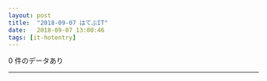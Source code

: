```yaml
---
layout: post
title:  "2018-09-07 はてぶIT"
date:   2018-09-07 13:00:46
tags: [it-hotentry]
---
```

0 件のデータあり

<hr>
